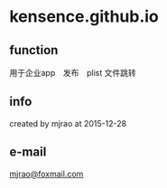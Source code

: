 # kensence.github.io #

## function
用于企业app　发布　plist 文件跳转

## info
created by mjrao at 2015-12-28

## e-mail
mjrao@foxmail.com
